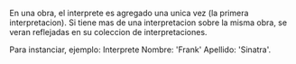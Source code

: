 En una obra, el interprete es agregado una unica vez (la primera interpretacion).
Si tiene mas de una interpretacion sobre la misma obra, se veran reflejadas en su coleccion de interpretaciones.

Para instanciar, ejemplo:
Interprete Nombre: 'Frank' Apellido: 'Sinatra'.